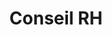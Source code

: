 ---
tags: entreprise_cards
cardOrder: order:1;
wrapColor: yellow_wrap
title: Conseil RH
image: /img/conseil_rh.png
imgClass: h-100
altImage: Conseil RH
jqueryClass: conseil
bgColor:  bg_yellow
backTitleColor: blue
textColor: blue
description: ["Ponctuel ou permanent", "Un véritable support pour :"]
descriptionListItem: ["Entreprises","Associations", "Particuliers","IRP","Médecins (généralistes, du travail)"]
buttonBack: card_btn_back
---
